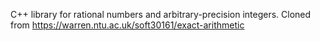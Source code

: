 C++ library for rational numbers and arbitrary-precision integers.
Cloned from https://warren.ntu.ac.uk/soft30161/exact-arithmetic